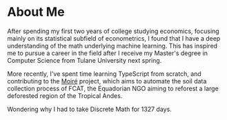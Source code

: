 # About Me
After spending my first two years of college studying economics, focusing mainly on its statistical subfield of econometrics, I found that I have a deep understanding of the math underlying machine learning. This has inspired me to pursue a career in the field after I receive my Master's degree in Computer Science from Tulane University next spring.

More recently, I've spent time learning TypeScript from scratch, and contributing to the [Moiré](https://github.com/moire-cs) project, which aims to automate the soil data collection process of FCAT, the Equadorian NGO aiming to reforest a large deforested region of the Tropical Andes.

Wondering why I had to take Discrete Math for 1327 days.

<!--
**aemotyka/aemotyka** is a ✨ _special_ ✨ repository because its `README.md` (this file) appears on your GitHub profile.

Here are some ideas to get you started:

- 🔭 I’m currently working on ...
- 🌱 I’m currently learning ...
- 👯 I’m looking to collaborate on ...
- 🤔 I’m looking for help with ...
- 💬 Ask me about ...
- 📫 How to reach me: ...
- 😄 Pronouns: ...
- ⚡ Fun fact: ...
-->
